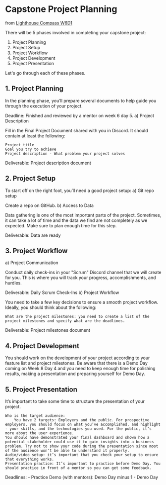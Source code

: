 # Capstone Project Planning
from [Lighthouse Compass W6D1](https://data.compass.lighthouselabs.ca/17b51bd2-2dd9-4d5b-95e8-7a431060db74)

There will be 5 phases involved in completing your capstone project:

1. Project Planning
2. Project Setup
3. Project Workflow
4. Project Development
5. Project Presentation

Let's go through each of these phases.
## 1. Project Planning

In the planning phase, you’ll prepare several documents to help guide you through the execution of your project.

Deadline: Finished and reviewed by a mentor on week 6 day 5.
a) Project Description

Fill in the Final Project Document shared with you in Discord. It should contain at least the following:

    Project title
    Goal you try to achieve
    Project description - What problem your project solves

Deliverable: Project description document
## 2. Project Setup

To start off on the right foot, you’ll need a good project setup:
a) Git repo setup

Create a repo on GitHub.
b) Access to Data

Data gathering is one of the most important parts of the project. Sometimes, it can take a lot of time and the data we find are not completely as we expected. Make sure to plan enough time for this step.

Deliverable: Data are ready
## 3. Project Workflow
a) Project Communication

Conduct daily check-ins in your "Scrum" Discord channel that we will create for you. This is where you will track your progress, accomplishments, and hurdles.

Deliverable: Daily Scrum Check-Ins
b) Project Workflow

You need to take a few key decisions to ensure a smooth project workflow. Ideally, you should think about the following:

    What are the project milestones: you need to create a list of the project milestones and specify what are the deadlines.

Deliverable: Project milestones document
## 4. Project Development

You should work on the development of your project according to your feature list and project milestones. Be aware that there is a Demo Day coming on Week 8 Day 4 and you need to keep enough time for polishing results, making a presentation and preparing yourself for Demo Day.
## 5. Project Presentation

It’s important to take some time to structure the presentation of your project.

    Who is the target audience:
        You have 2 targets: Employers and the public. For prospective employers, you should focus on what you’ve accomplished, and highlight - your skills, and the technologies you used. For the public, it’s more about the user experience.
    You should have demonstrated your final dashboard and shown how a potential stakeholder could use it to gain insights into a business problem. Try not to show your code during the presentation since most of the audience won't be able to understand it properly.
    Audio/video setup: it’s important that you check your setup to ensure that everything works.
    Presentation practice: It’s important to practice before Demo Day. You should practice in front of a mentor so you can get some feedback.

Deadlines: - Practice Demo (with mentors): Demo Day minus 1 - Demo Day
